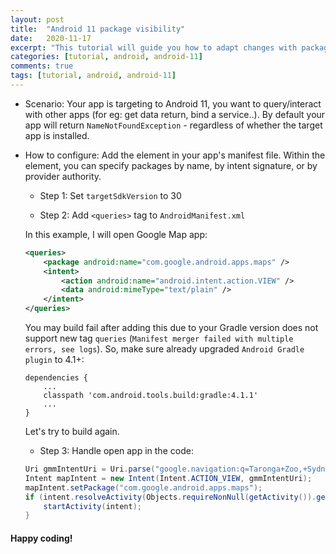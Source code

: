 ```yaml
---
layout: post
title:  "Android 11 package visibility"
date:   2020-11-17
excerpt: "This tutorial will guide you how to adapt changes with package visibility in Android 11"
categories: [tutorial, android, android-11]
comments: true
tags: [tutorial, android, android-11]
---
```


- Scenario: Your app is targeting to Android 11, you want to query/interact with other apps (for eg: get data return, bind a service..). By default your app will return `NameNotFoundException` - regardless of whether the target app is installed. 

- How to configure:
Add the <queries> element in your app's manifest file. Within the <queries> element, you can specify packages by name, by intent signature, or by provider authority.

   - Step 1: Set `targetSdkVersion` to 30

   - Step 2: Add `<queries>` tag to `AndroidManifest.xml`

    In this example, I will open Google Map app:
    ```xml
    <queries>
        <package android:name="com.google.android.apps.maps" />
        <intent>
            <action android:name="android.intent.action.VIEW" />
            <data android:mimeType="text/plain" />
        </intent>
    </queries>
    ```

    You may build fail after adding this due to your Gradle version does not support new tag `queries` (`Manifest merger failed with multiple errors, see logs`). 
    So, make sure already upgraded `Android Gradle plugin` to 4.1+:

    ```
    dependencies {
        ...
        classpath 'com.android.tools.build:gradle:4.1.1'
        ...
    }
    ```

    Let's try to build again.


   - Step 3: Handle open app in the code:

    ```java
    Uri gmmIntentUri = Uri.parse("google.navigation:q=Taronga+Zoo,+Sydney+Australia&mode=b");
    Intent mapIntent = new Intent(Intent.ACTION_VIEW, gmmIntentUri);
    mapIntent.setPackage("com.google.android.apps.maps");
    if (intent.resolveActivity(Objects.requireNonNull(getActivity()).getPackageManager()) != null) {
        startActivity(intent);
    }
    ```

#### Happy coding!
